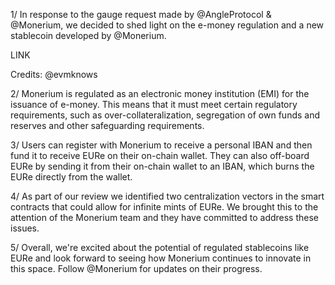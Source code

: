 1/ In response to the gauge request made by @AngleProtocol & @Monerium, we decided to shed light on the e-money regulation and a new stablecoin developed by @Monerium.

LINK

Credits: @evmknows

2/ Monerium is regulated as an electronic money institution (EMI) for the issuance of e-money. This means that it must meet certain regulatory requirements, such as over-collateralization, segregation of own funds and reserves and other safeguarding requirements.

3/ Users can register with Monerium to receive a personal IBAN and then fund it to receive EURe on their on-chain wallet. They can also off-board EURe by sending it from their on-chain wallet to an IBAN, which burns the EURe directly from the wallet.

4/ As part of our review we identified two centralization vectors in the smart contracts that could allow for infinite mints of EURe. We brought this to the attention of the Monerium team and they have committed to address these issues.

5/ Overall, we're excited about the potential of regulated stablecoins like EURe and look forward to seeing how Monerium continues to innovate in this space. Follow @Monerium for updates on their progress.
